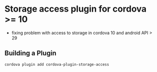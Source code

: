 # Storage access plugin for cordova >= 10
- fixing problem with access to storage in cordova 10 and android API > 29
## Building a Plugin
```
cordova plugin add cordova-plugin-storage-access
```
